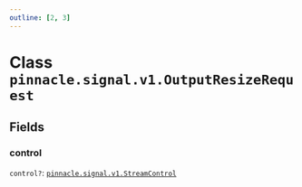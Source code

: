 ```yaml
---
outline: [2, 3]
---
```


# Class `pinnacle.signal.v1.OutputResizeRequest`




## Fields

### control <Badge type="danger" text="nullable" />

`control?`: <code><a href="/lua-reference/enums/pinnacle.signal.v1.StreamControl">pinnacle.signal.v1.StreamControl</a></code>




